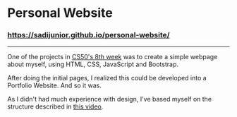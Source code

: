 # Personal Website

### https://sadijunior.github.io/personal-website/

---

One of the projects in [CS50's 8th week](https://cs50.harvard.edu/x/2023/weeks/8/) was to create a simple webpage about myself, using HTML, CSS, JavaScript and Bootstrap.

After doing the initial pages, I realized this could be developed into a Portfolio Website. And so it was.

As I didn't had much experience with design, I've based myself on the structure described in [this video](https://youtu.be/3e8p0R5-b5A?si=Lbo8mYa5O8WnDrnL).

